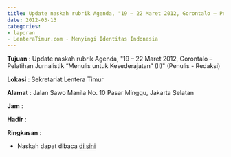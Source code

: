 ```yaml
---
title: Update naskah rubrik Agenda, "19 – 22 Maret 2012, Gorontalo – Pelatihan Jurnalistik “Menulis untuk Kesederajatan” (II)" (Penulis - Redaksi)	
date: 2012-03-13
categories:
- laporan
- LenteraTimur.com - Menyingi Identitas Indonesia
---
```


**Tujuan** : Update naskah rubrik Agenda, "19 – 22 Maret 2012, Gorontalo – Pelatihan Jurnalistik “Menulis untuk Kesederajatan” (II)" (Penulis - Redaksi)	

**Lokasi** : Sekretariat Lentera Timur

**Alamat** : Jalan Sawo Manila No. 10 Pasar Minggu, Jakarta Selatan

**Jam** : 

**Hadir** : 

**Ringkasan** : 
* Naskah dapat dibaca [di sini](http://www.lenteratimur.com/19-%E2%80%93-22-maret-2012-gorontalo-%E2%80%93-pelatihan-jurnalistik-%E2%80%9Cmenulis-untuk-kesederajatan%E2%80%9D-ii/)
